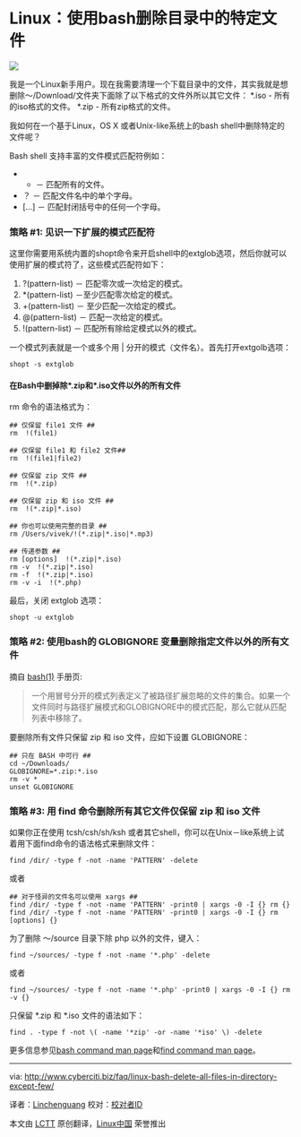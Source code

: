 Linux：使用bash删除目录中的特定文件
================================================================================
![](http://s0.cyberciti.org/images/category/old/terminal.png)

我是一个Linux新手用户。现在我需要清理一个下载目录中的文件，其实我就是想删除～/Download/文件夹下面除了以下格式的文件外所以其它文件：
*.iso - 所有的iso格式的文件。
*.zip - 所有zip格式的文件。

我如何在一个基于Linux，OS X 或者Unix-like系统上的bash shell中删除特定的文件呢？

Bash shell 支持丰富的文件模式匹配符例如：

- * － 匹配所有的文件。
- ？ － 匹配文件名中的单个字母。
- [...] － 匹配封闭括号中的任何一个字母。

### 策略 #1: 见识一下扩展的模式匹配符 ###

这里你需要用系统内置的shopt命令来开启shell中的extglob选项，然后你就可以使用扩展的模式符了，这些模式匹配符如下：

1. ?(pattern-list) － 匹配零次或一次给定的模式。
1. *(pattern-list) －至少匹配零次给定的模式。
1. +(pattern-list) － 至少匹配一次给定的模式。
1. @(pattern-list) － 匹配一次给定的模式。
1. !(pattern-list) － 匹配所有除给定模式以外的模式。

一个模式列表就是一个或多个用 | 分开的模式（文件名）。首先打开extgolb选项：

    shopt -s extglob
 
#### 在Bash中删掉除*.zip和*.iso文件以外的所有文件 ####

rm 命令的语法格式为：

    ## 仅保留 file1 文件 ##
    rm  !(file1)
     
    ## 仅保留 file1 和 file2 文件## 
    rm  !(file1|file2)
     
    ## 仅保留 zip 文件 ##
    rm  !(*.zip)
     
    ## 仅保留 zip 和 iso 文件 ##
    rm  !(*.zip|*.iso)

    ## 你也可以使用完整的目录 ##
    rm /Users/vivek/!(*.zip|*.iso|*.mp3)
     
    ## 传递参数 ##
    rm [options]  !(*.zip|*.iso)
    rm -v  !(*.zip|*.iso)
    rm -f  !(*.zip|*.iso)
    rm -v -i  !(*.php)

最后，关闭 extglob 选项：

    shopt -u extglob
 
### 策略 #2: 使用bash的 GLOBIGNORE 变量删除指定文件以外的所有文件 ###

摘自 [bash(1)][1] 手册页:
> 一个用冒号分开的模式列表定义了被路径扩展忽略的文件的集合。如果一个文件同时与路径扩展模式和GLOBIGNORE中的模式匹配，那么它就从匹配列表中移除了。

要删除所有文件只保留 zip 和 iso 文件，应如下设置 GLOBIGNORE：

    ## 只在 BASH 中可行 ##
    cd ~/Downloads/
    GLOBIGNORE=*.zip:*.iso
    rm -v *
    unset GLOBIGNORE
 
### 策略 #3: 用 find 命令删除所有其它文件仅保留 zip 和 iso 文件 ###


如果你正在使用 tcsh/csh/sh/ksh 或者其它shell，你可以在Unix－like系统上试着用下面find命令的语法格式来删除文件：

    find /dir/ -type f -not -name 'PATTERN' -delete
 
或者

    ## 对于怪异的文件名可以使用 xargs ##
    find /dir/ -type f -not -name 'PATTERN' -print0 | xargs -0 -I {} rm {}
    find /dir/ -type f -not -name 'PATTERN' -print0 | xargs -0 -I {} rm [options] {}
 

为了删除 ～/source 目录下除 php 以外的文件，键入：

    find ~/sources/ -type f -not -name '*.php' -delete

或者

    find ~/sources/ -type f -not -name '*.php' -print0 | xargs -0 -I {} rm -v {}
 
只保留 *.zip 和 *.iso 文件的语法如下：

    find . -type f -not \( -name '*zip' -or -name '*iso' \) -delete
 

更多信息参见[bash command man page][1]和[find command man page][2]。

--------------------------------------------------------------------------------

via: http://www.cyberciti.biz/faq/linux-bash-delete-all-files-in-directory-except-few/

译者：[Linchenguang](https://github.com/Linchenguang) 校对：[校对者ID](https://github.com/校对者ID)

本文由 [LCTT](https://github.com/LCTT/TranslateProject) 原创翻译，[Linux中国](http://linux.cn/) 荣誉推出

[1]:http://www.manpager.com/linux/man1/bash.1.html
[2]:http://www.manpager.com/linux/man1/find.1.html 
